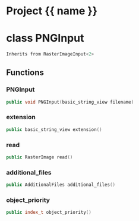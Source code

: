 <script setup>
import {useRoute} from 'vitepress'
const {path} = useRoute()
const tokens = path.split('/')
const words = tokens[2].split('-');
for (let i = 0; i < words.length; i++) {
    words[i] = words[i].charAt(0).toUpperCase() + words[i].slice(1);
    words[i] = words[i].replace('geode', 'Geode')
}
const name = words.join('-');
</script>
# Project {{ name }}

# class PNGInput


```cpp
Inherits from RasterImageInput<2>
```



## Functions

### PNGInput

```cpp
public void PNGInput(basic_string_view filename)
```


### extension

```cpp
public basic_string_view extension()
```


### read

```cpp
public RasterImage read()
```


### additional_files

```cpp
public AdditionalFiles additional_files()
```


### object_priority

```cpp
public index_t object_priority()
```




